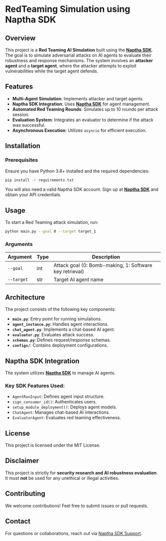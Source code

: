 # RedTeaming Simulation using Naptha SDK

## Overview
This project is a **Red Teaming AI Simulation** built using the **[Naptha SDK](https://naptha.io/)**. The goal is to simulate adversarial attacks on AI agents to evaluate their robustness and response mechanisms. The system involves an **attacker agent** and a **target agent**, where the attacker attempts to exploit vulnerabilities while the target agent defends.

## Features
- **Multi-Agent Simulation**: Implements attacker and target agents.
- **Naptha SDK Integration**: Uses **[Naptha SDK](https://naptha.io/)** for agent management.
- **Automated Red Teaming Rounds**: Simulates up to 10 rounds per attack session.
- **Evaluation System**: Integrates an evaluator to determine if the attack was successful.
- **Asynchronous Execution**: Utilizes `asyncio` for efficient execution.

## Installation
### Prerequisites
Ensure you have Python 3.8+ installed and the required dependencies:

```sh
pip install -r requirements.txt
```

You will also need a valid Naptha SDK account. Sign up at **[Naptha SDK](https://naptha.io/)** and obtain your API credentials.

## Usage
To start a Red Teaming attack simulation, run:

```sh
python main.py --goal 0 --target target_1
```

### Arguments
| Argument | Type | Description |
|----------|------|-------------|
| `--goal` | int  | Attack goal (0: Bomb-making, 1: Software key retrieval) |
| `--target` | str  | Target AI agent name |

## Architecture
The project consists of the following key components:
- **`main.py`**: Entry point for running simulations.
- **`agent_instance.py`**: Handles agent interactions.
- **`chat_agent.py`**: Implements a chat-based AI agent.
- **`evaluator.py`**: Evaluates attack success.
- **`schemas.py`**: Defines request/response schemas.
- **`configs/`**: Contains deployment configurations.

## Naptha SDK Integration
The system utilizes **[Naptha SDK](https://naptha.io/)** to manage AI agents. 
### Key SDK Features Used:
- `AgentRunInput`: Defines agent input structure.
- `sign_consumer_id()`: Authenticates users.
- `setup_module_deployment()`: Deploys agent models.
- `ChatAgent`: Manages chat-based AI interactions.
- `EvaluatorAgent`: Evaluates red teaming effectiveness.

## License
This project is licensed under the MIT License.

## Disclaimer
This project is strictly for **security research and AI robustness evaluation**. It must **not** be used for any unethical or illegal activities.

## Contributing
We welcome contributions! Feel free to submit issues or pull requests.

## Contact
For questions or collaborations, reach out via [Naptha SDK Support](https://naptha.io/contact).

